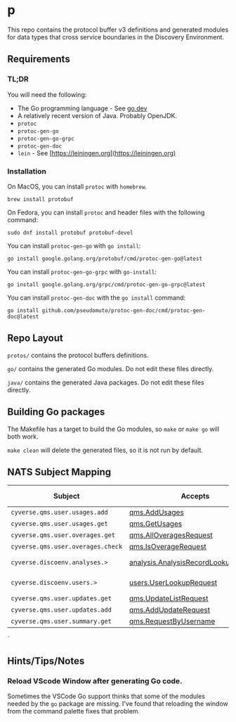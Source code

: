 # p

This repo contains the protocol buffer v3 definitions and generated modules for
data types that cross service boundaries in the Discovery Environment.

## Requirements

### TL;DR

You will need the following:

- The Go programming language - See [go.dev](https://go.dev)
- A relatively recent version of Java. Probably OpenJDK.
- `protoc`
- `protoc-gen-go`
- `protoc-gen-go-grpc`
- `protoc-gen-doc`
- `lein` - See [https://leiningen.org](https://leiningen.org)

### Installation

On MacOS, you can install `protoc` with `homebrew`.

```
brew install protobuf
```

On Fedora, you can install `protoc` and header files with the following command:

```
sudo dnf install protobuf protobuf-devel
```

You can install `protoc-gen-go` with `go install`:

```
go install google.golang.org/protobuf/cmd/protoc-gen-go@latest
```

You can install `protoc-gen-go-grpc` with `go-install`:

```
go install google.golang.org/grpc/cmd/protoc-gen-go-grpc@latest
```

You can install `protoc-gen-doc` with the `go install` command:

```
go install github.com/pseudomuto/protoc-gen-doc/cmd/protoc-gen-doc@latest
```

## Repo Layout

`protos/` contains the protocol buffers definitions.

`go/` contains the generated Go modules. Do not edit these files directly.

`java/` contains the generated Java packages. Do not edit these files directly.

## Building Go packages

The Makefile has a target to build the Go modules, so `make` or `make go` will
both work.

`make clean` will delete the generated files, so it is not run by default.

## NATS Subject Mapping

| Subject                           | Accepts                                                                  | Response                                                        | Responding Service                                                   |
| --------------------------------- | ------------------------------------------------------------------------ | --------------------------------------------------------------- | -------------------------------------------------------------------- |
| `cyverse.qms.user.usages.add`     | [qms.AddUsages](./protos/qms_requests.proto)                             | [qms.UsageResponse](./protos/qms_usages.proto)                  | [subscriptions](https://github.com/cyverse-de/subscriptions)         |
| `cyverse.qms.user.usages.get`     | [qms.GetUsages](./protos/qms_requests.proto)                             | [qms.UsageList](./protos/qms_usages.proto)                      | [subscriptions](https://github.com/cyverse-de/subscriptions)         |
| `cyverse.qms.user.overages.get`   | [qms.AllOveragesRequest](./protos/qms_requests.proto)                    | [qms.OverageList](./protos/qms_overages.proto)                  | [subscriptions](https://github.com/cyverse-de/subscriptions)         |
| `cyverse.qms.user.overages.check` | [qms.IsOverageRequest](./protos/qms_requests.proto)                      | [qms.IsOverage](./protos/qms_overages.proto)                    | [subscriptions](https://github.com/cyverse-de/subscriptions)         |
| `cyverse.discoenv.analyses.>`     | [analysis.AnalysisRecordLookupRequest](./protos/analysis_requests.proto) | [analysis.AnalysisRecordList](./protos/analysis_requests.proto) | [discoenv-analyses](https://github.com/cyverse-de/discoenv-analyses) |
| `cyverse.discoenv.users.>`        | [users.UserLookupRequest](./protos/user_requests.proto)                  | [user.User](./protos/user.proto)                                | [discoenv-users](https://github.com/cyverse-de/discoenv-users)       |
| `cyverse.qms.user.updates.get`    | [qms.UpdateListRequest](./protos/qms_updates.proto)                      | [qms.UpdateListResponse](./protos/qms_updates.proto)            | [subscriptions](https://github.com/cyverse-de/subscriptions)         |
| `cyverse.qms.user.updates.add`    | [qms.AddUpdateRequest](./protos/qms_updates.proto)                       | [qms.AddUpdateResponse](./protos/qms_updates.proto)             | [subscriptions](https://github.com/cyverse-de/subscriptions)         |
| `cyverse.qms.user.summary.get`    | [qms.RequestByUsername](./protos/qms_requests.proto)                     | [qms.UserPlanResponse](./protos/qms_user_plans.proto)           | [subscriptions](https://github.com/cyverse-de/subscriptions)         |

`

## Hints/Tips/Notes

### Reload VScode Window after generating Go code.

Sometimes the VSCode Go support thinks that some of the modules needed by the
`go` package are missing. I've found that reloading the window from the command
palette fixes that problem.
````
